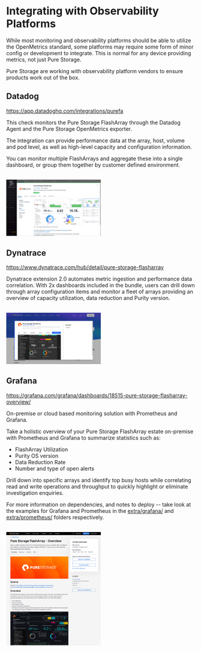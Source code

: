 # Integrating with Observability Platforms

While most monitoring and observability platforms should be able to utilize the OpenMetrics standard, some platforms may require some form of minor config or development to integrate. This is normal for any device providing metrics, not just Pure Storage.

Pure Storage are working with observability platform vendors to ensure products work out of the box.

## Datadog

https://app.datadoghq.com/integrations/purefa

This check monitors the Pure Storage FlashArray through the Datadog Agent and the Pure Storage OpenMetrics exporter.

The integration can provide performance data at the array, host, volume and pod level, as well as high-level capacity and configuration information.

You can monitor multiple FlashArrays and aggregate these into a single dashboard, or group them together by customer defined environment.

<br>
<img src="images/purefa_datadog_integration.png" width="50%" height="50%">
<br>

## Dynatrace

https://www.dynatrace.com/hub/detail/pure-storage-flasharray

Dynatrace extension 2.0 automates metric ingestion and performance data correlation. With 2x dashboards included in the bundle, users can drill down through array configuration items and monitor a fleet of arrays providing an overview of capacity utilization, data reduction and Purity version.

<br>
<img src="images/purefa_dynatrace_extension2.0.png" width="50%" height="50%">
<br>

## Grafana

https://grafana.com/grafana/dashboards/18515-pure-storage-flasharray-overview/

On-premise or cloud based monitoring solution with Prometheus and Grafana.

Take a holistic overview of your Pure Storage FlashArray estate on-premise with Prometheus and Grafana to summarize statistics such as:
  * FlashArray Utilization
  * Purity OS version
  * Data Reduction Rate
  * Number and type of open alerts

Drill down into specific arrays and identify top busy hosts while correlating read and write operations and throughput to quickly highlight or eliminate investigation enquiries.

For more information on dependencies, and notes to deploy -- take look at the examples for Grafana and Prometheus in the [extra/grafana/](extra/grafana/) and [extra/prometheus/](extra/prometheus/) folders respectively.

<br>
<img src="images/purefa_grafana_dashboard.png" width="50%">
<br>
